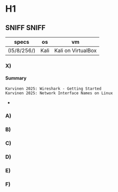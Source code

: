 # H1
## SNIFF SNIFF
| specs | os | vm |
|---------|-------------|--------|
| (I5/8/256/) | Kali | Kali on VirtualBox |



### X)
#### Summary
    Karvinen 2025: Wireshark - Getting Started
    Karvinen 2025: Network Interface Names on Linux
- 
### A)


### B)
### C)
### D)
### E)
### F)
